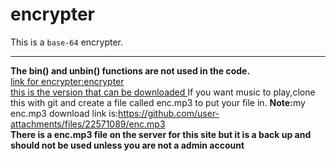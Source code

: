 # encrypter
This is a <code>base-64</code> encrypter.
<hr>
<b>The bin() and unbin() functions are not used in the code.</b><br>
<a href="encrypter.html">link for encrypter:encrypter </a><br>
<a href="https://cipher-craft-49f80da8.base44.app/">
  this is the version that can be downloaded
</a>
If you want music to play,clone this with git and create a file called enc.mp3 to put your file in.
<b>Note:</b>my enc.mp3 download link is:<a href="https://github.com/user-attachments/files/22571089/enc.mp3">https://github.com/user-attachments/files/22571089/enc.mp3</a><br>
<b>There is a enc.mp3 file on the server for this site but it is a back up and should not be used unless you are not a admin account</b>
